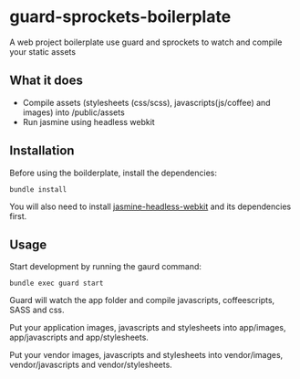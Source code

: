 # guard-sprockets-boilerplate

A web project boilerplate use guard and sprockets to watch and compile your static assets 

## What it does

- Compile assets (stylesheets (css/scss), javascripts(js/coffee) and images) into /public/assets
- Run jasmine using headless webkit

## Installation

Before using the boilderplate, install the dependencies:

    bundle install
    
You will also need to install [jasmine-headless-webkit](http://johnbintz.github.com/jasmine-headless-webkit/) and its dependencies first.

## Usage
    
Start development by running the gaurd command:
    
    bundle exec guard start

Guard will watch the app folder and compile javascripts, coffeescripts, SASS and css.

Put your application images, javascripts and stylesheets into app/images, app/javascripts and app/stylesheets.

Put your vendor images, javascripts and stylesheets into vendor/images, vendor/javascripts and vendor/stylesheets.
    